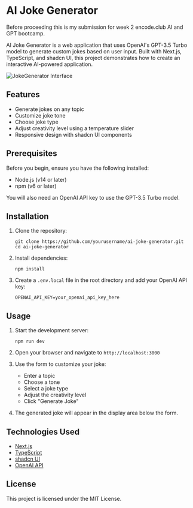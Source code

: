 # AI Joke Generator

Before proceeding this is my submission for week 2 encode.club AI and GPT bootcamp.

AI Joke Generator is a web application that uses OpenAI's GPT-3.5 Turbo model to generate custom jokes based on user input. Built with Next.js, TypeScript, and shadcn UI, this project demonstrates how to create an interactive AI-powered application.

![JokeGenerator Interface](https://github.com/ilhamfadheel/joke-gpt/raw/main/jokegenerator.png)

## Features

- Generate jokes on any topic
- Customize joke tone
- Choose joke type
- Adjust creativity level using a temperature slider
- Responsive design with shadcn UI components

## Prerequisites

Before you begin, ensure you have the following installed:
- Node.js (v14 or later)
- npm (v6 or later)

You will also need an OpenAI API key to use the GPT-3.5 Turbo model.

## Installation

1. Clone the repository:
   ```
   git clone https://github.com/yourusername/ai-joke-generator.git
   cd ai-joke-generator
   ```

2. Install dependencies:
   ```
   npm install
   ```

3. Create a `.env.local` file in the root directory and add your OpenAI API key:
   ```
   OPENAI_API_KEY=your_openai_api_key_here
   ```

## Usage

1. Start the development server:
   ```
   npm run dev
   ```

2. Open your browser and navigate to `http://localhost:3000`

3. Use the form to customize your joke:
    - Enter a topic
    - Choose a tone
    - Select a joke type
    - Adjust the creativity level
    - Click "Generate Joke"

4. The generated joke will appear in the display area below the form.

## Technologies Used

- [Next.js](https://nextjs.org/)
- [TypeScript](https://www.typescriptlang.org/)
- [shadcn UI](https://ui.shadcn.com/)
- [OpenAI API](https://openai.com/blog/openai-api)

## License

This project is licensed under the MIT License.